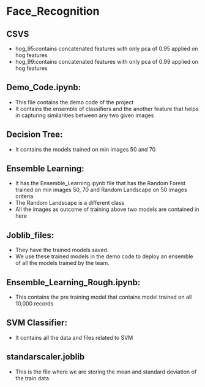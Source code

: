 # Face_Recognition
## CSVS
- hog_95:contains concatenated features with only pca of 0.95 applied on hog features
- hog_99:contains concatenated features with only pca of 0.99 applied on hog features

## Demo_Code.ipynb:
- This file contains the demo code of the project
- It contains the ensemble of classifiers and the another feature that helps in capturing similarities between any two given images

## Decision Tree:
- It contains the models trained on min images 50 and 70

## Ensemble Learning:
- It has the Ensemble_Learning.ipynb file that has the Random Forest trained on min images 50, 70 and Random Landscape on 50 images criteria
- The Random Landscape is a different class
- All the images as outcome of training above two models are contained in here

## Joblib_files:
- They have the trained models saved.
- We use these trained models in the demo code to deploy an ensemble of all the models trained by the team.

## Ensemble_Learning_Rough.ipynb:
- This contains the pre training model that contains model trained on all 10,000 records

## SVM Classifier:
- It contains all the data and files related to SVM

## standarscaler.joblib
- This is the file where we are storing the mean and standard deviation of the train data



##
  
